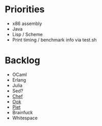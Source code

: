 # Priorities

- x86 assembly
- Java
- Lisp / Scheme
- Print timing / benchmark info via test.sh



# Backlog

- OCaml
- Erlang
- Julia
- Sed?
- [Chef](http://www.dangermouse.net/esoteric/chef.html)
- [Ook](http://www.dangermouse.net/esoteric/ook.html)
- [Piet](http://www.dangermouse.net/esoteric/piet.html)
- Brainfuck
- Whitespace
